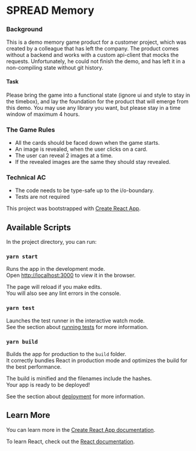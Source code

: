 # SPREAD Memory

### Background
This is a demo memory game product for a customer project, which was created by a colleague that has left the company.
The product comes without a backend and works with a custom api-client that mocks the requests. Unfortunately, he
could not finish the demo, and has left it in a non-compiling state without git history. 

#### Task
Please bring the game into a functional state (ignore ui and style to stay in the timebox),
and lay the foundation for the product that will emerge from this demo.
You may use any library you want, but please stay in a time window of maximum 4 hours.


### The Game Rules
- All the cards should be faced down when the game starts. 
- An image is revealed, when the user clicks on a card. 
- The user can reveal 2 images at a time.
- If the revealed images are the same they should stay revealed.


### Technical AC
- The code needs to be type-safe up to the i/o-boundary.
- Tests are not required


This project was bootstrapped with [Create React App](https://github.com/facebook/create-react-app).

## Available Scripts

In the project directory, you can run:

### `yarn start`

Runs the app in the development mode.<br />
Open [http://localhost:3000](http://localhost:3000) to view it in the browser.

The page will reload if you make edits.<br />
You will also see any lint errors in the console.

### `yarn test`

Launches the test runner in the interactive watch mode.<br />
See the section about [running tests](https://facebook.github.io/create-react-app/docs/running-tests) for more information.

### `yarn build`

Builds the app for production to the `build` folder.<br />
It correctly bundles React in production mode and optimizes the build for the best performance.

The build is minified and the filenames include the hashes.<br />
Your app is ready to be deployed!

See the section about [deployment](https://facebook.github.io/create-react-app/docs/deployment) for more information.

## Learn More

You can learn more in the [Create React App documentation](https://facebook.github.io/create-react-app/docs/getting-started).

To learn React, check out the [React documentation](https://reactjs.org/).
